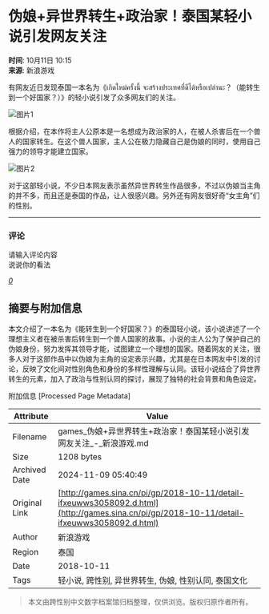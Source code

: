 # 伪娘+异世界转生+政治家！泰国某轻小说引发网友关注

**时间**: 10月11日 10:15  
**来源**: 新浪游戏  

有网友近日发现泰国一本名为《เกิดใหม่ครั้งนี้ จะสร้างประเทศที่ดีได้หรือเปล่านะ？（能转生到一个好国家？）》的轻小说引发了众多网友们的关注。

![图片1](//n.sinaimg.cn/translate/531/w584h747/20181011/3-Hs-hkrzyan6927569.jpg)

根据介绍，在本作将主人公原本是一名想成为政治家的人，在被人杀害后在一个兽人的国家转生。在这个兽人国家，主人公在极力隐藏自己是伪娘的同时，使用自己强力的领导才能建立国家。

![图片2](//n.sinaimg.cn/translate/545/w584h761/20181011/qhEp-hmhafiq8451134.jpg)

对于这部轻小说，不少日本网友表示虽然异世界转生作品很多，不过以伪娘当主角的并不多，而且还是泰国的作品，让人很感兴趣。另外还有网友很好奇“女主角”们的性别。

---  

### 评论
请输入评论内容  
说说你的看法  

[_0_](http://cmnt.sina.cn/index?product=comos&index=fxeuwws3058092&tj_ch=yx)

## 摘要与附加信息

<!-- tcd_abstract -->
本文介绍了一本名为《能转生到一个好国家？》的泰国轻小说，该小说讲述了一个理想主义者在被杀害后转生到一个兽人国家的故事。小说的主人公为了保护自己的伪娘身份，努力发挥其领导才能，试图建立一个理想的国家。随着网友的关注，很多人对于这部作品中以伪娘为主角的设定表示兴趣，尤其是在日本网友中引发的讨论，反映了文化间对性别角色和身份的多样性理解与认同。该轻小说结合了异世界转生的元素，加入了政治与性别认同的探讨，展现了独特的社会背景和角色设定。
<!-- tcd_abstract_end -->

附加信息 [Processed Page Metadata]

| Attribute       | Value                                  |
|-----------------|----------------------------------------|
| Filename        | games_伪娘+异世界转生+政治家！泰国某轻小说引发网友关注_-_新浪游戏.md                             |
| Size            | 1208 bytes                           |
| Archived Date   | 2024-11-09 05:40:49                             |
| Original Link   | [http://games.sina.cn/pi/gp/2018-10-11/detail-ifxeuwws3058092.d.html](http://games.sina.cn/pi/gp/2018-10-11/detail-ifxeuwws3058092.d.html)                       |
| Author          | 新浪游戏                               |
| Region          | 泰国                               |
| Date            | 2018-10-11                                 |
| Tags            | 轻小说, 跨性别, 异世界转生, 伪娘, 性别认同, 泰国文化                                 |
>
> 本文由跨性别中文数字档案馆归档整理，仅供浏览。版权归原作者所有。
>